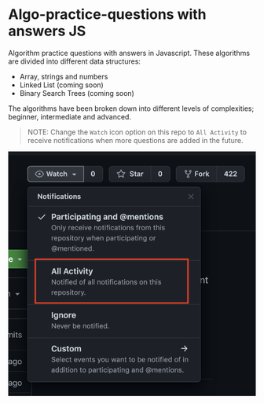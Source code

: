 # Algo-practice-questions with answers JS
Algorithm practice questions with answers in Javascript. These algorithms are divided into different data structures:
- Array, strings and numbers
- Linked List (coming soon)
- Binary Search Trees (coming soon)

The algorithms have been broken down into different levels of complexities; beginner, intermediate and advanced. 

> NOTE: Change the `Watch` icon option on this repo to `All Activity` to receive notifications when more questions are added in the future.

![alt text](./github-watch-icon.png)